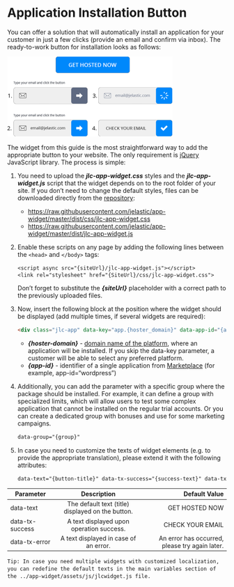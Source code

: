 # Application Installation Button

You can offer a solution that will automatically install an application for your customer in just a few clicks (provide an email and confirm via inbox). The ready-to-work button for installation looks as follows:

![Jelastic install app screenshot](screenshot-1.png)

The widget from this guide is the most straightforward way to add the appropriate button to your website. The only requirement is [jQuery](https://jquery.com/) JavaScript library. The process is simple:

1. You need to upload the ***jlc-app-widget.css*** styles and the ***jlc-app-widget.js*** script that the widget depends on to the root folder of your site. If you don’t need to change the default styles, files can be downloaded directly from the [repository](https://github.com/jelastic/app-widget):
    - https://raw.githubusercontent.com/jelastic/app-widget/master/dist/css/jlc-app-widget.css
    - https://raw.githubusercontent.com/jelastic/app-widget/master/dist/jlc-app-widget.js
    
2. Enable these scripts on any page by adding the following lines between the `<head>` and `</body>` tags:
    ```
    <script async src="{siteUrl}/jlc-app-widget.js"></script>
    <link rel="stylesheet" href="{SiteUrl}/css/jlc-app-widget.css">
    ```
    Don’t forget to substitute the ***{siteUrl}*** placeholder with a correct path to the previously uploaded files.
    
3. Now, insert the following block at the position where the widget should be displayed (add multiple times, if several widgets are required):
    ```html
    <div class="jlc-app" data-key="app.{hoster_domain}" data-app-id="{app-id}"></div>
    ```
    - ***{hoster-domain}*** - [domain name of the platform](https://docs.jelastic.com/jelastic-hoster-info), where an application will be installed. If you skip the data-key parameter, a customer will be able to select any preferred platform.
    - ***{app-id}*** - identifier of a single application from [Marketplace](https://ops-docs.jelastic.com/jca-marketplace/) (for example, app-id=“wordpress”)
    
4. Additionally, you can add the parameter with a specific group where the package should be installed. For example, it can define a group with specialized limits, which will allow users to test some complex application that cannot be installed on the regular trial accounts. Or you can create a dedicated group with bonuses and use for some marketing campaigns.
    ```html
    data-group="{group}"
    ```

5. In case you need to customize the texts of widget elements (e.g. to provide the appropriate translation), please extend it with the following attributes:
    ```html
    data-text="{button-title}" data-tx-success="{success-text}" data-tx-error="{error-text}"
    ```
    
| Parameter        | Description                                       | Default Value  |
| ---------------- |:-------------------------------------------------:| -----:|
| data-text        | The default text (title) displayed on the button. | GET HOSTED NOW |
| data-tx-success  | A text displayed upon operation success.          | CHECK YOUR EMAIL |
| data-tx-error    | A text displayed in case of an error.             | An error has occurred, please try again later. |
    
`
Tip: In case you need multiple widgets with customized localization, you can redefine the default texts in the main variables section of the ../app-widget/assets/js/jlcwidget.js file.
`
